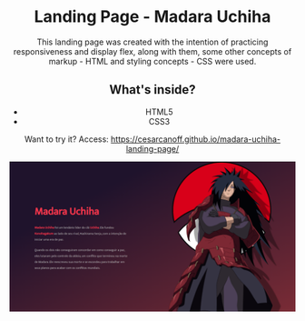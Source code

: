 <center>

  # Landing Page - Madara Uchiha

  This landing page was created with the intention of practicing responsiveness and display flex, along with them, some other concepts of markup - HTML and styling concepts - CSS were used.
  
  ## What's inside?
  - HTML5
  - CSS3

  Want to try it?
  Access: https://cesarcanoff.github.io/madara-uchiha-landing-page/

  <img src="images/print.png" />

</center>
